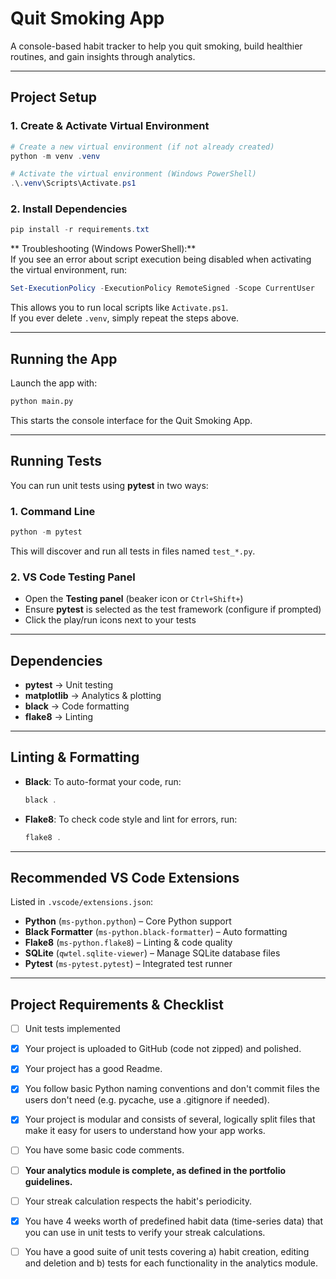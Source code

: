 # Quit Smoking App  

A console-based habit tracker to help you quit smoking, build healthier routines, and gain insights through analytics.  

---

## Project Setup  

### 1. Create & Activate Virtual Environment  

```powershell
# Create a new virtual environment (if not already created)
python -m venv .venv

# Activate the virtual environment (Windows PowerShell)
.\.venv\Scripts\Activate.ps1
```

### 2. Install Dependencies  

```powershell
pip install -r requirements.txt
```

** Troubleshooting (Windows PowerShell):**  
If you see an error about script execution being disabled when activating the virtual environment, run:  

```powershell
Set-ExecutionPolicy -ExecutionPolicy RemoteSigned -Scope CurrentUser
```

This allows you to run local scripts like `Activate.ps1`.  
If you ever delete `.venv`, simply repeat the steps above.  

---

##  Running the App  

Launch the app with:  

```sh
python main.py
```

This starts the console interface for the Quit Smoking App.  

---

## Running Tests  

You can run unit tests using **pytest** in two ways:  

### 1. Command Line  

```powershell
python -m pytest
```

This will discover and run all tests in files named `test_*.py`.  

### 2. VS Code Testing Panel  

- Open the **Testing panel** (beaker icon or `Ctrl+Shift+`)  
- Ensure **pytest** is selected as the test framework (configure if prompted)  
- Click the play/run icons next to your tests  

---


## Dependencies

- **pytest** → Unit testing
- **matplotlib** → Analytics & plotting
- **black** → Code formatting
- **flake8** → Linting

---

## Linting & Formatting

- **Black**: To auto-format your code, run:
  ```powershell
  black .
  ```
- **Flake8**: To check code style and lint for errors, run:
  ```powershell
  flake8 .
  ```

---

## Recommended VS Code Extensions  

Listed in `.vscode/extensions.json`:  

- **Python** (`ms-python.python`) – Core Python support  
- **Black Formatter** (`ms-python.black-formatter`) – Auto formatting  
- **Flake8** (`ms-python.flake8`) – Linting & code quality  
- **SQLite** (`qwtel.sqlite-viewer`) – Manage SQLite database files  
- **Pytest** (`ms-pytest.pytest`) – Integrated test runner  

---

## Project Requirements & Checklist  

- [ ] Unit tests implemented  

- [x] Your project is uploaded to GitHub (code not zipped) and polished.

- [x] Your project has a good Readme.

- [x] You follow basic Python naming conventions and don't commit files the users don't need (e.g. pycache, use a .gitignore if needed).

- [x] Your project is modular and consists of several, logically split files that make it easy for users to understand how your app works.

- [ ] You have some basic code comments.

- [ ] **Your analytics module is complete, as defined in the portfolio guidelines.**

- [ ] Your streak calculation respects the habit's periodicity.

- [x] You have 4 weeks worth of predefined habit data (time-series data) that you can use in unit tests to verify your streak calculations.

- [ ] You have a good suite of unit tests covering a) habit creation, editing and deletion and b) tests for each functionality in the analytics module.
